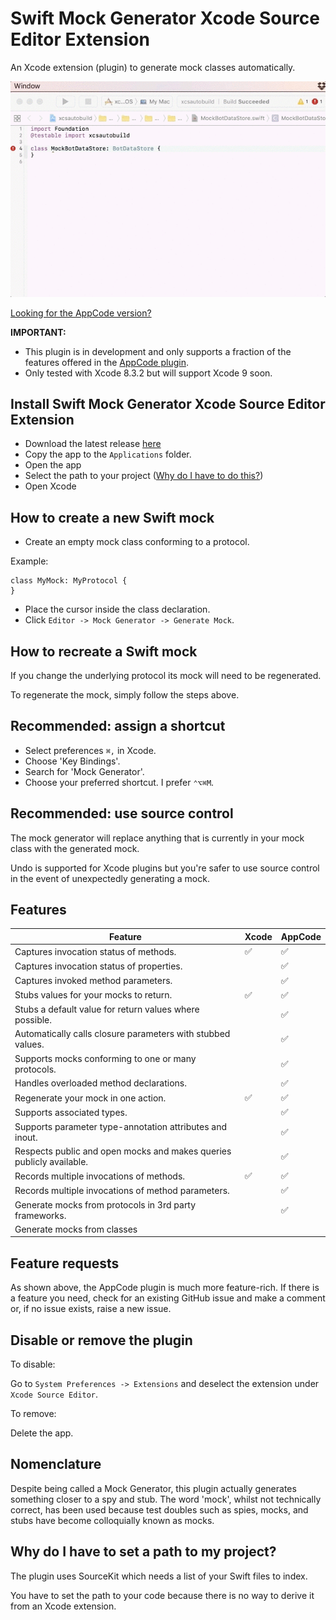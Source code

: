 # Swift Mock Generator Xcode Source Editor Extension

An Xcode extension (plugin) to generate mock classes automatically.

![Xcode mock generator](readme/XcodeMockGenerator.gif)

[Looking for the AppCode version?](https://github.com/seanhenry/MockGenerator)

**IMPORTANT:**
- This plugin is in development and only supports a fraction of the features offered in the [AppCode plugin](https://github.com/seanhenry/MockGenerator).
- Only tested with Xcode 8.3.2 but will support Xcode 9 soon.

## Install Swift Mock Generator Xcode Source Editor Extension

- Download the latest release [here](https://github.com/seanhenry/SwiftMockGeneratorForXcode/releases)
- Copy the app to the `Applications` folder.
- Open the app
- Select the path to your project ([Why do I have to do this?](#why-do-i-have-to-set-a-path-to-my-project))
- Open Xcode

## How to create a new Swift mock

- Create an empty mock class conforming to a protocol.

Example:
```
class MyMock: MyProtocol {
}
```
- Place the cursor inside the class declaration.
- Click `Editor -> Mock Generator -> Generate Mock`.

## How to recreate a Swift mock

If you change the underlying protocol its mock will need to be regenerated.

To regenerate the mock, simply follow the steps above.

## Recommended: assign a shortcut

- Select preferences `⌘,` in Xcode.
- Choose 'Key Bindings'.
- Search for 'Mock Generator'.
- Choose your preferred shortcut. I prefer `⌃⌥⌘M`.

## Recommended: use source control

The mock generator will replace anything that is currently in your mock class with the generated mock.

Undo is supported for Xcode plugins but you're safer to use source control in the event of unexpectedly generating a mock.

## Features

| Feature | Xcode | AppCode
|---|---|---|
| Captures invocation status of methods.|✅|✅|
| Captures invocation status of properties.||✅|
| Captures invoked method parameters.||✅|
| Stubs values for your mocks to return.|✅|✅|
| Stubs a default value for return values where possible.||✅|
| Automatically calls closure parameters with stubbed values.||✅|
| Supports mocks conforming to one or many protocols.||✅|
| Handles overloaded method declarations.||✅|
| Regenerate your mock in one action.|✅|✅|
| Supports associated types.||✅|
| Supports parameter type-annotation attributes and inout.||✅|
| Respects public and open mocks and makes queries publicly available.||✅|
| Records multiple invocations of methods.|✅|✅|
| Records multiple invocations of method parameters.||✅|
| Generate mocks from protocols in 3rd party frameworks.||✅|
| Generate mocks from classes|||

## Feature requests

As shown above, the AppCode plugin is much more feature-rich. If there is a feature you need, check for an existing GitHub issue and make a comment or, if no issue exists, raise a new issue.

## Disable or remove the plugin

To disable:

Go to `System Preferences -> Extensions` and deselect the extension under `Xcode Source Editor`.

To remove:

Delete the app.

## Nomenclature

Despite being called a Mock Generator, this plugin actually generates something closer to a spy and stub. The word 'mock', whilst not technically correct, has been used because test doubles such as spies, mocks, and stubs have become colloquially known as mocks.

## Why do I have to set a path to my project?

The plugin uses SourceKit which needs a list of your Swift files to index.

You have to set the path to your code because there is no way to derive it from an Xcode extension.
